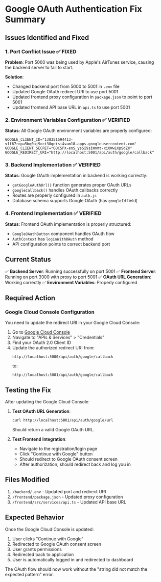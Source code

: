 # Google OAuth Authentication Fix Summary

## Issues Identified and Fixed

### 1. Port Conflict Issue ✅ FIXED
**Problem**: Port 5000 was being used by Apple's AirTunes service, causing the backend server to fail to start.

**Solution**: 
- Changed backend port from 5000 to 5001 in `.env` file
- Updated Google OAuth redirect URI to use port 5001
- Updated frontend proxy configuration in `package.json` to point to port 5001
- Updated frontend API base URL in `api.ts` to use port 5001

### 2. Environment Variables Configuration ✅ VERIFIED
**Status**: All Google OAuth environment variables are properly configured:
```env
GOOGLE_CLIENT_ID="130351594413-v1f67ropa5bq0aj9oct38qeisi4vam18.apps.googleusercontent.com"
GOOGLE_CLIENT_SECRET="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"
GOOGLE_REDIRECT_URI="http://localhost:5001/api/auth/google/callback"
```

### 3. Backend Implementation ✅ VERIFIED
**Status**: Google OAuth implementation in backend is working correctly:
- `getGoogleAuthUrl()` function generates proper OAuth URLs
- `googleCallback()` handles OAuth callbacks correctly
- Routes are properly configured in `auth.js`
- Database schema supports Google OAuth (has `googleId` field)

### 4. Frontend Implementation ✅ VERIFIED
**Status**: Frontend OAuth implementation is properly structured:
- `GoogleOAuthButton` component handles OAuth flow
- `AuthContext` has `loginWithOAuth` method
- API configuration points to correct backend port

## Current Status

✅ **Backend Server**: Running successfully on port 5001
✅ **Frontend Server**: Running on port 3000 with proxy to port 5001
✅ **OAuth URL Generation**: Working correctly
✅ **Environment Variables**: Properly configured

## Required Action

### Google Cloud Console Configuration
You need to update the redirect URI in your Google Cloud Console:

1. Go to [Google Cloud Console](https://console.cloud.google.com/)
2. Navigate to "APIs & Services" > "Credentials"
3. Find your OAuth 2.0 Client ID
4. Update the authorized redirect URI from:
   ```
   http://localhost:5000/api/auth/google/callback
   ```
   to:
   ```
   http://localhost:5001/api/auth/google/callback
   ```

## Testing the Fix

After updating the Google Cloud Console:

1. **Test OAuth URL Generation**:
   ```bash
   curl http://localhost:5001/api/auth/google/url
   ```
   Should return a valid Google OAuth URL.

2. **Test Frontend Integration**:
   - Navigate to the registration/login page
   - Click "Continue with Google" button
   - Should redirect to Google OAuth consent screen
   - After authorization, should redirect back and log you in

## Files Modified

1. `/backend/.env` - Updated port and redirect URI
2. `/frontend/package.json` - Updated proxy configuration
3. `/frontend/src/services/api.ts` - Updated API base URL

## Expected Behavior

Once the Google Cloud Console is updated:
1. User clicks "Continue with Google"
2. Redirected to Google OAuth consent screen
3. User grants permissions
4. Redirected back to application
5. User is automatically logged in and redirected to dashboard

The OAuth flow should now work without the "string did not match the expected pattern" error.
